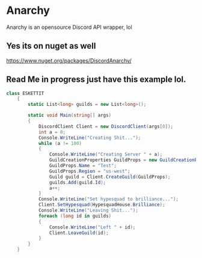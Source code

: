 # Anarchy
Anarchy is an opensource Discord API wrapper, lol

## Yes its on nuget as well
https://www.nuget.org/packages/DiscordAnarchy/

## Read Me in progress just have this example lol.
```csharp
class ESKETTIT
    {
        static List<long> guilds = new List<long>();

        static void Main(string[] args)
        {
            DiscordClient Client = new DiscordClient(args[0]);
            int a = 0;
            Console.WriteLine("Creating Shit...");
            while (a != 100)
            {
                Console.WriteLine("Creating Server " + a);
                GuildCreationProperties GuildProps = new GuildCreationProperties();
                GuildProps.Name = "Test";
                GuildProps.Region = "us-west";  
                Guild guild = Client.CreateGuild(GuildProps);
                guilds.Add(guild.Id);
                a++;
            }
            Console.WriteLine("Set hypesquad to brilliance...");
            Client.SetHypesquad(HypesquadHouse.Brilliance);
            Console.WriteLine("Leaving Shit...");
            foreach (long id in guilds)
            {
                Console.WriteLine("Left " + id);
                Client.LeaveGuild(id);
            }
        }
    }
 ```
